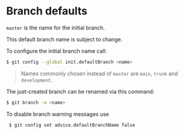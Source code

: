 # Branch defaults

`master` is the name for the initial branch. 

This default branch name is subject to change. 

To configure the initial branch name call:

```bash
$ git config --global init.defaultBranch <name>
```
>  Names commonly chosen instead of `master` are `main`, `trunk` and `development`.
>

The just-created branch can be renamed via this command:

```bash
$ git branch -m <name>
```

To disable branch warning  messages use

```bash
 $ git config set advice.defaultBranchName false
```

